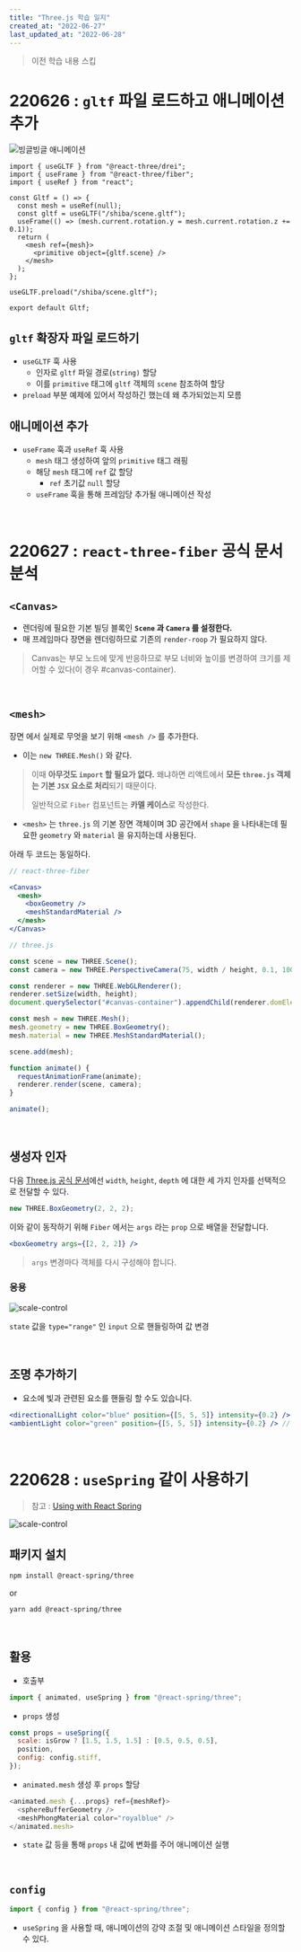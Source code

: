 ```yaml
---
title: "Three.js 학습 일지"
created_at: "2022-06-27"
last_updated_at: "2022-06-28"
---
```


> 이전 학습 내용 스킵

# 220626 : `gltf` 파일 로드하고 애니메이션 추가

![빙글빙글 애니메이션](../../asset/three-js-practice/animate_react.gif)

```tsx
import { useGLTF } from "@react-three/drei";
import { useFrame } from "@react-three/fiber";
import { useRef } from "react";

const Gltf = () => {
  const mesh = useRef(null);
  const gltf = useGLTF("/shiba/scene.gltf");
  useFrame(() => (mesh.current.rotation.y = mesh.current.rotation.z += 0.1));
  return (
    <mesh ref={mesh}>
      <primitive object={gltf.scene} />
    </mesh>
  );
};

useGLTF.preload("/shiba/scene.gltf");

export default Gltf;
```

## `gltf` 확장자 파일 로드하기

- `useGLTF` 훅 사용
  - 인자로 `gltf` 파일 경로(`string)` 할당
  - 이를 `primitive` 태그에 `gltf` 객체의 `scene` 참조하여 할당
- `preload` 부분 예제에 있어서 작성하긴 했는데 왜 추가되었는지 모름

## 애니메이션 추가

- `useFrame` 훅과 `useRef` 훅 사용
  - `mesh` 태그 생성하여 앞의 `primitive` 태그 래핑
  - 해당 `mesh` 태그에 `ref` 값 할당
    - `ref` 초기값 `null` 할당
  - `useFrame` 훅을 통해 프레임당 추가될 애니메이션 작성

<br/>

# 220627 : `react-three-fiber` 공식 문서 분석

## `<Canvas>`

- 렌더링에 필요한 기본 빌딩 블록인 **`Scene` 과 `Camera` 를 설정한다.**
- 매 프레임마다 장면을 렌더링하므로 기존의 `render-roop` 가 필요하지 않다.

> Canvas는 부모 노드에 맞게 반응하므로 부모 너비와 높이를 변경하여 크기를 제어할 수 있다(이 경우 #canvas-container).

<br/>

## `<mesh>`

장면 에서 실제로 무엇을 보기 위해 `<mesh />` 를 추가한다.

- 이는 `new THREE.Mesh()` 와 같다.

> 이때 **아무것도 `import` 할 필요가 없다.** 왜냐하면 리액트에서 **모든 `three.js` 객체는 기본 `JSX` 요소로 처리**되기 때문이다.
>
> 일반적으로 `Fiber` 컴포넌트는 **카멜 케이스**로 작성한다.

- `<mesh>` 는 `three.js` 의 기본 장면 객체이며 3D 공간에서 `shape` 을 나타내는데 필요한 `geometry` 와 `material` 을 유지하는데 사용된다.

아래 두 코드는 동일하다.

```jsx
// react-three-fiber

<Canvas>
  <mesh>
    <boxGeometry />
    <meshStandardMaterial />
  </mesh>
</Canvas>
```

```js
// three.js

const scene = new THREE.Scene();
const camera = new THREE.PerspectiveCamera(75, width / height, 0.1, 1000);

const renderer = new THREE.WebGLRenderer();
renderer.setSize(width, height);
document.querySelector("#canvas-container").appendChild(renderer.domElement);

const mesh = new THREE.Mesh();
mesh.geometry = new THREE.BoxGeometry();
mesh.material = new THREE.MeshStandardMaterial();

scene.add(mesh);

function animate() {
  requestAnimationFrame(animate);
  renderer.render(scene, camera);
}

animate();
```

<br/>

## 생성자 인자

다음 [Three.js 공식 문서](https://threejs.org/docs/#api/en/geometries/BoxGeometry)에선 `width`, `height`, `depth` 에 대한 세 가지 인자를 선택적으로 전달할 수 있다.

```js
new THREE.BoxGeometry(2, 2, 2);
```

이와 같이 동작하기 위해 `Fiber` 에서는 `args` 라는 `prop` 으로 배열을 전달합니다.

```jsx
<boxGeometry args={[2, 2, 2]} />
```

> `args` 변경마다 객체를 다시 구성해야 합니다.

### 응용

![scale-control](../../asset/three-js-practice/scale_control.gif)

`state` 값을 `type="range"` 인 `input` 으로 핸들링하여 값 변경

<br/>

## 조명 추가하기

- 요소에 빛과 관련된 요소를 핸들링 할 수도 있습니다.

```jsx
<directionalLight color="blue" position={[5, 5, 5]} intensity={0.2} /> // 카메라 기준 정면 쪽 빛
<ambientLight color="green" position={[5, 5, 5]} intensity={0.2} /> // 카메라 기준 외곽 쪽 빛
```

<br/>

# 220628 : `useSpring` 같이 사용하기

> 참고 : [Using with React Spring](https://docs.pmnd.rs/react-three-fiber/tutorials/using-with-react-spring)

![scale-control](../../asset/three-js-practice/useSpring_test.gif)

## 패키지 설치

```bash
npm install @react-spring/three
```

or

```bash
yarn add @react-spring/three
```

<br/>

## 활용

- 호출부

```js
import { animated, useSpring } from "@react-spring/three";
```

- `props` 생성

```js
const props = useSpring({
  scale: isGrow ? [1.5, 1.5, 1.5] : [0.5, 0.5, 0.5],
  position,
  config: config.stiff,
});
```

- `animated.mesh` 생성 후 `props` 할당

```js
<animated.mesh {...props} ref={meshRef}>
  <sphereBufferGeometry />
  <meshPhongMaterial color="royalblue" />
</animated.mesh>
```

- `state` 값 등을 통해 `props` 내 값에 변화를 주어 애니메이션 실행

<br/>

## `config`

```js
import { config } from "@react-spring/three";
```

- `useSpring` 을 사용할 때, 애니메이션의 강약 조절 및 애니메이션 스타일을 정의할 수 있다.

